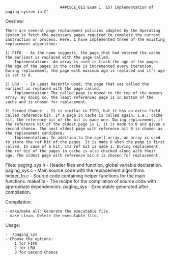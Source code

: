 
							###CSCE_611 Exam 1: 15) Implementation of paging system in C"
		
Overiew:

	There are several page replacement policies adopted by the Operating System to fetch the necessary pages required to complete the current instruction or process. Here, I have implemented three of the existing replacement algorithms:
	
	1) FIFO  - As the name suggests, the page that had entered the cache the earliest is replaced with the page called.
		Implementation:  An array is used to track the age of the pages. The age of the pages in the cache is incremented every iteration. During replacement, the page with maximum age is replaced and it's age is set to 0.
	
	2) LRU   - In Least Recently Used, the page that was called the earliest is replaced with the page called.
		Implementation: The called page is moved to the top of the memory array. By doing so, the least referenced page is in bottom of the cache and is chosen for replacement.
	
	3) Second Chance  - It is similar to FIFO, but it has an extra field called reference bit. If a page in cache is called again, i.e., cache hit, the reference bit of the bit is made one. During replacement, if the reference bit of the oldest page is 1, it is made to 0 and given a second chance. The next oldest page with reference bit 0 is chosen as the replacement candidate.
		Implementation: In addition to the age[] array, an array is used to store the ref bit of the pages. It is made 0 when the page is first called. In case of a hit, its ref bit is made 1. During replacement, the ref bit of the pages in cache is also checked along with their age. The oldest page with reference bit 0 is chosen for replacement.
		

Files:
  	paging_sys.h  - Header files and function, global variable declaration.
	paging_sys.c  - Main source code with the replacement algorithms.
	helper_fn.c   - Source code containing helper functions for the main functions.
	makefile  -  The recipe for the compilation of source code with appropriate dependencies.
	paging_sys - Executable generated after compilation.


Compilation:

	- make/make all: Generate the executable file.
	- make clean: Delete the executable file.
	
Usage:

	- ./paging_sys
	- Choose the options:
		1 for FIFO
		2 for LRU
		3 for Second Chance
